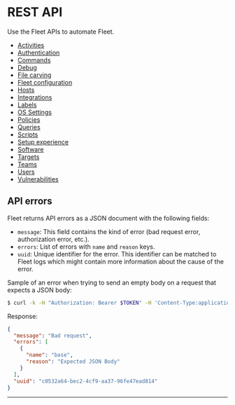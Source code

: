 # REST API

Use the Fleet APIs to automate Fleet.

- [Activities](https://fleetdm.com/docs/rest-api/activities)
- [Authentication](https://fleetdm.com/docs/rest-api/authentication)
- [Commands](https://fleetdm.com/docs/rest-api/commands)
- [Debug](https://fleetdm.com/docs/rest-api/debug)
- [File carving](https://fleetdm.com/docs/rest-api/file-carving)
- [Fleet configuration](https://fleetdm.com/docs/rest-api/fleet-configuration)
- [Hosts](https://fleetdm.com/docs/rest-api/hosts)
- [Integrations](https://fleetdm.com/docs/rest-api/integrations)
- [Labels](https://fleetdm.com/docs/rest-api/labels)
- [OS Settings](https://fleetdm.com/docs/rest-api/os-settings)
- [Policies](https://fleetdm.com/docs/rest-api/policies)
- [Queries](https://fleetdm.com/docs/rest-api/queries)
- [Scripts](https://fleetdm.com/docs/rest-api/scripts)
- [Setup experience](https://fleetdm.com/docs/rest-api/setup-experience)
- [Software](https://fleetdm.com/docs/rest-api/software)
- [Targets](https://fleetdm.com/docs/rest-api/targets)
- [Teams](https://fleetdm.com/docs/rest-api/teams)
- [Users](https://fleetdm.com/docs/rest-api/users)
- [Vulnerabilities](https://fleetdm.com/docs/rest-api/vulnerabilities)

## API errors

Fleet returns API errors as a JSON document with the following fields:
- `message`: This field contains the kind of error (bad request error, authorization error, etc.).
- `errors`: List of errors with `name` and `reason` keys.
- `uuid`: Unique identifier for the error. This identifier can be matched to Fleet logs which might contain more information about the cause of the error.

Sample of an error when trying to send an empty body on a request that expects a JSON body:
```sh
$ curl -k -H "Authorization: Bearer $TOKEN" -H 'Content-Type:application/json' "https://localhost:8080/api/v1/fleet/sso" -d ''
```
Response:
```json
{
  "message": "Bad request",
  "errors": [
    {
      "name": "base",
      "reason": "Expected JSON Body"
    }
  ],
  "uuid": "c0532a64-bec2-4cf9-aa37-96fe47ead814"
}
```

---


<meta name="description" value="Documentation for Fleet's REST API. See example requests and responses for each API endpoint.">
<meta name="pageOrderInSection" value="1">
